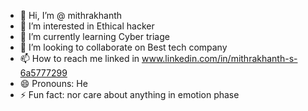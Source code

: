 - 👋 Hi, I’m @ mithrakhanth 
- 👀 I’m interested in Ethical hacker
- 🌱 I’m currently learning Cyber triage 
- 💞️ I’m looking to collaborate on Best tech company
- 📫 How to reach me linked in www.linkedin.com/in/mithrakhanth-s-6a5777299
- 😄 Pronouns: He
- ⚡ Fun fact: nor care about anything in emotion phase

<!---
mithrakhanth5/mithrakhanth5 is a ✨ special ✨ repository because its `README.md` (this file) appears on your GitHub profile.
You can click the Preview link to take a look at your changes.
--->
